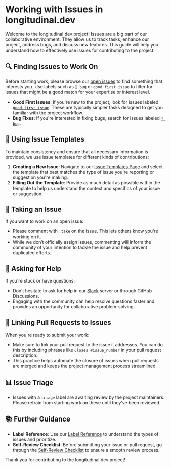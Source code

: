 # Working with Issues in longitudinal.dev

Welcome to the longitudinal.dev project! Issues are a big part of our collaborative environment. They allow us to track tasks, enhance our project, address bugs, and discuss new features. This guide will help you understand how to effectively use issues for contributing to the project.

## :mag: Finding Issues to Work On

Before starting work, please browse our [open issues](https://github.com/opendevsci/longitudinal.dev/.github/issues) to find something that interests you. Use labels such as `🐛 bug` or `good first issue` to filter for issues that might be a good match for your expertise or interest level.

- **Good First Issues**: If you're new to the project, look for issues labeled [`good first issue`](https://github.com/opendevsci/longitudinal.dev/.github/issues). These are typically simpler tasks designed to get you familiar with the project workflow.
- **Bug Fixes**: If you're interested in fixing bugs, search for issues labeled [`🐛 bug`](https://github.com/opendevsci/longitudinal.dev/.github/issues).

## 📝 Using Issue Templates

To maintain consistency and ensure that all necessary information is provided, we use issue templates for different kinds of contributions:

1. **Creating a New Issue**: Navigate to our [Issue Templates Page](https://github.com/opendevsci/longitudinal.dev/.github/issues/new/choose) and select the template that best matches the type of issue you're reporting or suggestion you're making.
2. **Filling Out the Template**: Provide as much detail as possible within the template to help us understand the context and specifics of your issue or suggestion.

## 🚀 Taking an Issue

If you want to work on an open issue:
- Please comment with `.take` on the issue. This lets others know you're working on it.
- While we don’t officially assign issues, commenting will inform the community of your intention to tackle the issue and help prevent duplicated efforts.

## 🤝 Asking for Help

If you're stuck or have questions:
- Don’t hesitate to ask for help in our [Slack](https://slack.com/invite/longitudinal.dev) server or through GitHub Discussions.
- Engaging with the community can help resolve questions faster and provides an opportunity for collaborative problem-solving.

## 🔄 Linking Pull Requests to Issues

When you're ready to submit your work:
- Make sure to link your pull request to the issue it addresses. You can do this by including phrases like `Closes #issue_number` in your pull request description.
- This practice helps automate the closure of issues when pull requests are merged and keeps the project management process streamlined.

## 📊 Issue Triage

- Issues with a `triage` label are awaiting review by the project maintainers. Please refrain from starting work on these until they’ve been reviewed.

## 📚 Further Guidance

- **Label Reference**: Use our [Label Reference](https://github.com/opendevsci/longitudinal.dev/labels) to understand the types of issues and prioritize.
- **Self-Review Checklist**: Before submitting your issue or pull request, go through the [Self-Review Checklist](https://docs.github.com/opendevsci/longitudinal-dev/contributing/collaborating-on-github-docs/self-review-checklist) to ensure a smooth review process.

Thank you for contributing to the longitudinal.dev project!
